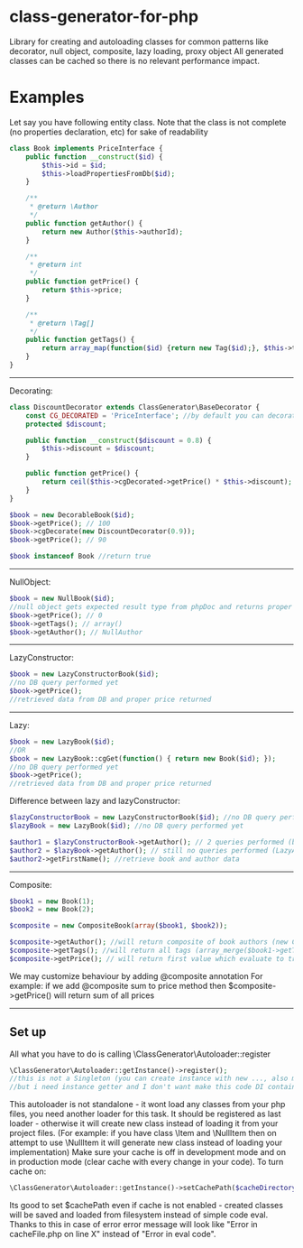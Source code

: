 class-generator-for-php
=======================

Library for creating and autoloading classes for common patterns like decorator, null object, composite, lazy loading, proxy object
All generated classes can be cached so there is no relevant performance impact.

Examples
========

Let say you have following entity class. Note that the class is not complete (no properties declaration, etc) for sake of readability
```php
class Book implements PriceInterface {
    public function __construct($id) {
        $this->id = $id;
        $this->loadPropertiesFromDb($id);
    }

    /**
     * @return \Author
     */
    public function getAuthor() {
        return new Author($this->authorId);
    }

    /**
     * @return int
     */
    public function getPrice() {
        return $this->price;
    }

    /**
     * @return \Tag[]
     */
    public function getTags() {
        return array_map(function($id) {return new Tag($id);}, $this->tagsIds);
    }
}
```
___________
Decorating:

```php
class DiscountDecorator extends ClassGenerator\BaseDecorator {
    const CG_DECORATED = 'PriceInterface'; //by default you can decorate any class. This const will restrict to given interface or class
    protected $discount;

    public function __construct($discount = 0.8) {
        $this->discount = $discount;
    }

    public function getPrice() {
        return ceil($this->cgDecorated->getPrice() * $this->discount);
    }
}

$book = new DecorableBook($id);
$book->getPrice(); // 100
$book->cgDecorate(new DiscountDecorator(0.9));
$book->getPrice(); // 90

$book instanceof Book //return true
```
___________
NullObject:

```php
$book = new NullBook($id);
//null object gets expected result type from phpDoc and returns proper empty value
$book->getPrice(); // 0
$book->getTags(); // array()
$book->getAuthor(); // NullAuthor
```
___________
LazyConstructor:

```php
$book = new LazyConstructorBook($id);
//no DB query performed yet
$book->getPrice();
//retrieved data from DB and proper price returned
```
_____
Lazy:

```php
$book = new LazyBook($id);
//OR
$book = new LazyBook::cgGet(function() { return new Book($id); });
//no DB query performed yet
$book->getPrice();
//retrieved data from DB and proper price returned
```

Difference between lazy and lazyConstructor:
```php
$lazyConstructorBook = new LazyConstructorBook($id); //no DB query performed yet
$lazyBook = new LazyBook($id); //no DB query performed yet

$author1 = $lazyConstructorBook->getAuthor(); // 2 queries performed (book and author)
$author2 = $lazyBook->getAuthor(); // still no queries performed (LazyAuthor returned)
$author2->getFirstName(); //retrieve book and author data
```
__________
Composite:

```php
$book1 = new Book(1);
$book2 = new Book(2);

$composite = new CompositeBook(array($book1, $book2));

$composite->getAuthor(); //will return composite of book authors (new CompositeAuthor(array($book1->getAuthor(), $book2->getAuthor())))
$composite->getTags(); //will return all tags (array_merge($book1->getTags(), $book2->getTags()))
$composite->getPrice(); // will return first value which evaluate to true
```

We may customize behaviour by adding @composite annotation
For example: if we add @composite sum to price method then $composite->getPrice() will return sum of all prices

______
Set up
------

All what you have to do is calling \ClassGenerator\Autoloader::register

```php
\ClassGenerator\Autoloader::getInstance()->register();
//this is not a Singleton (you can create instance with new ..., also method setInstance is available)
//but i need instance getter and I don't want make this code DI container dependent
```

This autoloader is not standalone - it wont load any classes from your php files, you need another loader for this task.
It should be registered as last loader - otherwise it will create new class instead of loading it from your project files. (For example: if you have class \Item and \NullItem then on attempt to use \NullItem it will generate new class instead of loading your implementation)
Make sure your cache is off in development mode and on in production mode (clear cache with every change in your code).
To turn cache on:
```php
\ClassGenerator\Autoloader::getInstance()->setCachePath($cacheDirectoryPath)->setEnabledCache(true);
```
Its good to set $cachePath even if cache is not enabled - created classes will be saved and loaded from filesystem instead of simple code eval.
Thanks to this in case of error error message will look like "Error in cacheFile.php on line X" instead of "Error in eval code".


